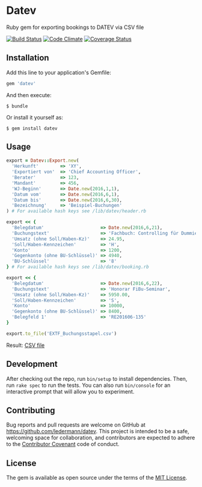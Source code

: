 # Datev

Ruby gem for exporting bookings to DATEV via CSV file

[![Build Status](https://travis-ci.org/ledermann/datev.svg?branch=master)](https://travis-ci.org/ledermann/datev)
[![Code Climate](https://codeclimate.com/github/ledermann/datev/badges/gpa.svg)](https://codeclimate.com/github/ledermann/datev)
[![Coverage Status](https://coveralls.io/repos/github/ledermann/datev/badge.svg?branch=master)](https://coveralls.io/github/ledermann/datev?branch=master)

## Installation

Add this line to your application's Gemfile:

```ruby
gem 'datev'
```

And then execute:

    $ bundle

Or install it yourself as:

    $ gem install datev

## Usage

```ruby
export = Datev::Export.new(
  'Herkunft'        => 'XY',
  'Exportiert von'  => 'Chief Accounting Officer',
  'Berater'         => 123,
  'Mandant'         => 456,
  'WJ-Beginn'       => Date.new(2016,1,1),
  'Datum vom'       => Date.new(2016,6,1),
  'Datum bis'       => Date.new(2016,6,30),
  'Bezeichnung'     => 'Beispiel-Buchungen'
) # For available hash keys see /lib/datev/header.rb

export << {
  'Belegdatum'                     => Date.new(2016,6,21),
  'Buchungstext'                   => 'Fachbuch: Controlling für Dummies',
  'Umsatz (ohne Soll/Haben-Kz)'    => 24.95,
  'Soll/Haben-Kennzeichen'         => 'H',
  'Konto'                          => 1200,
  'Gegenkonto (ohne BU-Schlüssel)' => 4940,
  'BU-Schlüssel'                   => '8'
} # For available hash keys see /lib/datev/booking.rb

export << {
  'Belegdatum'                     => Date.new(2016,6,22),
  'Buchungstext'                   => 'Honorar FiBu-Seminar',
  'Umsatz (ohne Soll/Haben-Kz)'    => 5950.00,
  'Soll/Haben-Kennzeichen'         => 'S',
  'Konto'                          => 10000,
  'Gegenkonto (ohne BU-Schlüssel)' => 8400,
  'Belegfeld 1'                    => 'RE201606-135'
}

export.to_file('EXTF_Buchungsstapel.csv')
```

Result: [CSV file](examples/EXTF_Buchungsstapel.csv)

## Development

After checking out the repo, run `bin/setup` to install dependencies. Then, run `rake spec` to run the tests. You can also run `bin/console` for an interactive prompt that will allow you to experiment.


## Contributing

Bug reports and pull requests are welcome on GitHub at https://github.com/ledermann/datev. This project is intended to be a safe, welcoming space for collaboration, and contributors are expected to adhere to the [Contributor Covenant](http://contributor-covenant.org) code of conduct.


## License

The gem is available as open source under the terms of the [MIT License](http://opensource.org/licenses/MIT).
